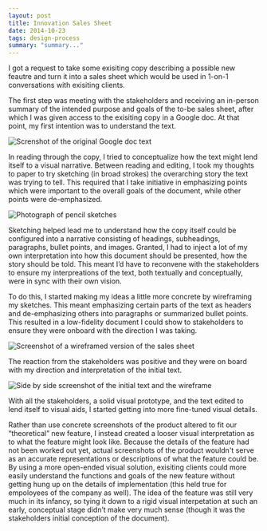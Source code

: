 ```yaml
---
layout: post
title: Innovation Sales Sheet
date: 2014-10-23
tags: design-process
summary: "summary..."
---
```


I got a request to take some exisiting copy describing a possible new feautre and turn it into a sales sheet which would be used in 1-on-1 conversations with exisiting clients.

The first step was meeting with the stakeholders and receiving an in-person summary of the intended purpose and goals of the to-be sales sheet, after which I was given access to the exisiting copy in a Google doc. At that point, my first intention was to understand the text.

![Screnshot of the original Google doc text](http://jim-nielsen.com/blog/assets/img/2014/sales-sheet-google-doc.jpg "How it all started")

In reading through the copy, I tried to conceptualize how the text might lend itself to a visual narrative. Between reading and editing, I took my thoughts to paper to try sketching (in broad strokes) the overarching story the text was trying to tell. This required that I take initiative in emphasizing points which were important to the overall goals of the document, while other points were de-emphasized.

![Photograph of pencil sketches](http://jim-nielsen.com/blog/assets/img/2014/sales-sheet-sketches.jpg "Initial sketches on the document layout")

Sketching helped lead me to understand how the copy itself could be configured into a narrative consisting of headings, subheadings, paragraphs, bullet points, and images. Granted, I had to inject a lot of my own interpretation into how this document should be presented, how the story should be told. This meant I’d have to reconvene with the stakeholders to ensure my interpreations of the text, both textually and conceptually, were in sync with their own vision.

To do this, I started making my ideas a little more concrete by wireframing my sketches. This meant emphasizing certain parts of the text as headers and de-emphasizing others into paragraphs or summarized bullet points. This resulted in a low-fidelity document I could show to stakeholders to ensure they were onboard with the direction I was taking.

![Screenshot of a wireframed version of the sales sheet](http://jim-nielsen.com/blog/assets/img/2014/sales-sheet-wireframe.jpg "Document wireframe used to sell stakeholders on my direction")

The reaction from the stakeholders was positive and they were on board with my direction and interpretation of the initial text.

![Side by side screenshot of the initial text and the wireframe](http://jim-nielsen.com/blog/assets/img/2014/sales-sheet-text-to-wireframe.jpg "Side-by-side view of the text transformed into a wireframed visual narrative")

With all the stakeholders, a solid visual prototype, and the text edited to lend itself to visual aids, I started getting into more fine-tuned visual details.

Rather than use concrete screenshots of the product altered to fit our “theoretical” new feature, I instead created a looser visual interpretation as to what the feature might look like. Because the details of the feature had not been worked out yet, actual screenshots of the product wouldn't serve as an accurate representations or descriptions of what the feature could be. By using a more open-ended visual solution, exisiting clients could more easily understand the functions and goals of the new feature without getting hung up on the details of implementation (this held true for empoloyees of the company as well). The idea of the feature was still very much in its infancy, so tying it down to a rigid visual interpetation at such an early, conceptual stage didn’t make very much sense (though it was the stakeholders initial conception of the document).

